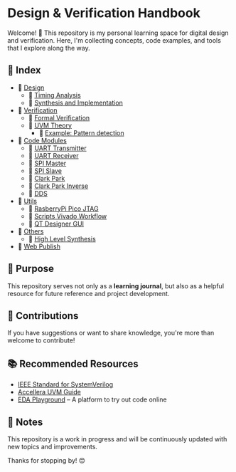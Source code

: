 # Design & Verification Handbook

Welcome! 🚀 This repository is my personal learning space for digital design and verification. Here, I'm collecting concepts, code examples, and tools that I explore along the way.

## 📂 Index

* 📂 [Design](design/digital_design_concepts.md)
	* 📂 [Timing Analysis](design/timming.md) 
	* 📂 [Synthesis and Implementation ](design/synthesis.md)
* 📂 [Verification](verification/basic_concetps.md)
	* 📂 [Formal Verification](verification/formal.md)
	* 📂 [UVM Theory](verification/uvm/UVM.md)
		* 📂 [Example: Pattern detection](verification/uvm/examples/test_plan.md) 
* 📂 [Code Modules](modules/modules.md)
	* 📄 [UART Transmitter](modules/modules.md#-uart-transmitter)
	* 📄 [UART Receiver](modules/modules.md#-uart-receiver)
	* 📄 [SPI Master](modules/modules.md#-spi-master)
	* 📄 [SPI Slave](modules/modules.md#-spi-slave)
	* 📄 [Clark Park](modules/modules.md#-clark-park)
	* 📄 [Clark Park Inverse](modules/modules.md#-clark-park-inverse)
	* 📄 [DDS](modules/modules.md#-dds)
* 📂 [Utils](utils/utils.md)
	* 📂 [RasberryPi Pico JTAG](utils/JTAG_rp2040/xvc-pico.md)
	* 📂 [Scripts Vivado Workflow](utils/Scripts_Vivado_Workflow/vivado.md)
	* 📂 [QT Designer GUI](utils/QT_GUI/qt_designer_gui.md)
* 📂 [Others](others/others.md)
	* 📂 [High Level Synthesis](others/hls/hls.md)
* 📂 [Web Publish](web/web_deploy.md)

## 🚀 Purpose

This repository serves not only as a **learning journal**, but also as a helpful resource for future reference and project development.

## 🤝 Contributions

If you have suggestions or want to share knowledge, you're more than welcome to contribute!

## 📚 Recommended Resources

- [IEEE Standard for SystemVerilog](https://ieeexplore.ieee.org/document/8299595)
- [Accellera UVM Guide](https://www.accellera.org/downloads/standards/uvm)
- [EDA Playground](https://www.edaplayground.com/) – A platform to try out code online

## 📌 Notes

This repository is a work in progress and will be continuously updated with new topics and improvements.

Thanks for stopping by! 😊

